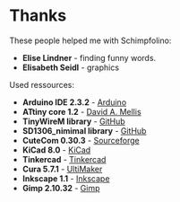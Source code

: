 # Thanks

These people helped me with Schimpfolino:
 - **Elise Lindner** - finding funny words.
 - **Elisabeth Seidl** - graphics
  
Used ressources:  
  
- **Arduino IDE 2.3.2** - [Arduino](http://www.arduino.cc)  
- **ATtiny core 1.2** - [David A. Mellis](https://github.com/damellis)
- **TinyWireM library** - [GitHub](https://github.com/adafruit/TinyWireM)
- **SD1306_nimimal library** - [GitHub](https://github.com/kirknorthrop/SSD1306_minimal)
- **CuteCom 0.30.3** - [Sourceforge](https://cutecom.sourceforge.net/)
- **KiCad 8.0** - [KiCad](https://www.kicad.org)
- **Tinkercad** - [Tinkercad](https://www.tinkercad.com)
- **Cura 5.7.1** - [UltiMaker](https://ultimaker.com/de/software/ultimaker-cura)
- **Inkscape 1.1** - [Inkscape](https://inkscape.org)
- **Gimp 2.10.32** - [Gimp](https://www.gimp.org) 

